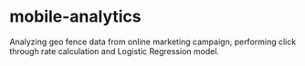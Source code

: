 # mobile-analytics
Analyzing geo fence data from online marketing campaign, performing click through rate calculation and Logistic Regression model.
